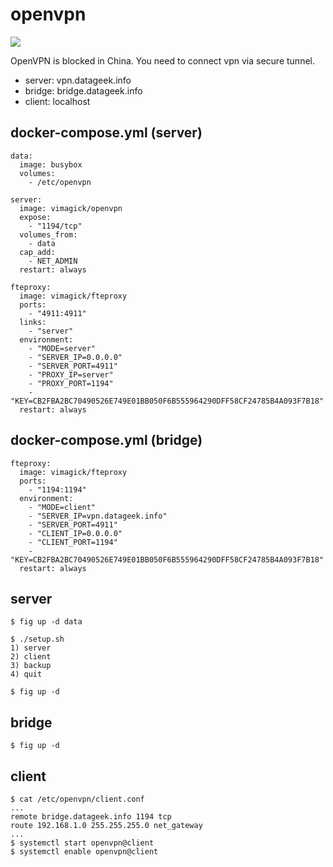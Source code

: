 openvpn
=======

![](https://badge.imagelayers.io/vimagick/openvpn:latest.svg)

OpenVPN is blocked in China. You need to connect vpn via secure tunnel.

- server: vpn.datageek.info
- bridge: bridge.datageek.info
- client: localhost

## docker-compose.yml (server)

```
data:
  image: busybox
  volumes:
    - /etc/openvpn

server:
  image: vimagick/openvpn
  expose:
    - "1194/tcp"
  volumes_from:
    - data
  cap_add:
    - NET_ADMIN
  restart: always

fteproxy:
  image: vimagick/fteproxy
  ports:
    - "4911:4911"
  links:
    - "server"
  environment:
    - "MODE=server"
    - "SERVER_IP=0.0.0.0"
    - "SERVER_PORT=4911"
    - "PROXY_IP=server"
    - "PROXY_PORT=1194"
    - "KEY=CB2FBA2BC70490526E749E01BB050F6B555964290DFF58CF24785B4A093F7B18"
  restart: always
```

## docker-compose.yml (bridge)

```
fteproxy:
  image: vimagick/fteproxy
  ports:
    - "1194:1194"
  environment:
    - "MODE=client"
    - "SERVER_IP=vpn.datageek.info"
    - "SERVER_PORT=4911"
    - "CLIENT_IP=0.0.0.0"
    - "CLIENT_PORT=1194"
    - "KEY=CB2FBA2BC70490526E749E01BB050F6B555964290DFF58CF24785B4A093F7B18"
  restart: always
```

## server

```
$ fig up -d data

$ ./setup.sh
1) server
2) client
3) backup
4) quit

$ fig up -d
```

## bridge

```
$ fig up -d
```

## client

```
$ cat /etc/openvpn/client.conf
...
remote bridge.datageek.info 1194 tcp
route 192.168.1.0 255.255.255.0 net_gateway
...
$ systemctl start openvpn@client
$ systemctl enable openvpn@client
```
